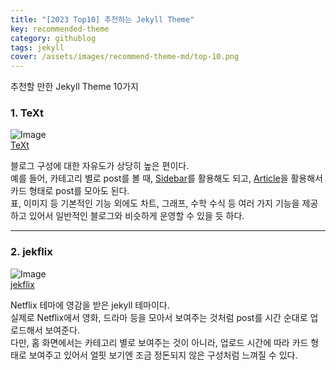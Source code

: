 ```yaml
---
title: "[2023 Top10] 추천하는 Jekyll Theme"
key: recommended-theme
category: githublog
tags: jekyll
cover: /assets/images/recommend-theme-md/top-10.png
---
```


추천할 만한 Jekyll Theme 10가지
<!--more-->

### 1. TeXt
![Image](/larvine/assets/images/recommend-theme-md/dark-mode.gif)  
[TeXt](https://kitian616.github.io/jekyll-TeXt-theme/test/)

블로그 구성에 대한 자유도가 상당히 높은 편이다.  
예를 들어, 카테고리 별로 post를 볼 때, [Sidebar](https://kitian616.github.io/jekyll-TeXt-theme/docs/en/quick-start)를 활용해도 되고, [Article](https://kitian616.github.io/jekyll-TeXt-theme/samples.html)을 활용해서 카드 형태로 post를 모아도 된다.  
표, 이미지 등 기본적인 기능 외에도 차트, 그래프, 수학 수식 등 여러 가지 기능을 제공하고 있어서 일반적인 블로그와 비슷하게 운영할 수 있을 듯 하다.  

---
### 2. jekflix
![Image](/larvine/assets/images/recommend-theme-md/jekflix.png)  
[jekflix](https://jekflix.rossener.com/)  

Netflix 테마에 영감을 받은 jekyll 테마이다.  
실제로 Netflix에서 영화, 드라마 등을 모아서 보여주는 것처럼 post를 시간 순대로 업로드해서 보여준다.  
다만, 홈 화면에서는 카테고리 별로 보여주는 것이 아니라, 업로드 시간에 따라 카드 형태로 보여주고 있어서 얼핏 보기엔 조금 정돈되지 않은 구성처럼 느껴질 수 있다.  



